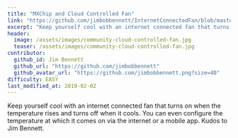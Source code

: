 ```yaml
---
title: "MXChip and Cloud Controlled Fan"
link: "https://github.com/jimbobbennett/InternetConnectedFan/blob/master/README.md"
excerpt: "Keep yourself cool with an internet connected fan that turns on when the temperature rises and turns off when it cools."
header:
  image: /assets/images/community-cloud-controlled-fan.jpg
  teaser: /assets/images/community-cloud-controlled-fan.jpg
contributor:
  github_id: Jim Bennett
  github_url: "https://github.com/jimbobbennett"
  github_avatar_url: "https://github.com/jimbobbennett.png?size=40"
difficulty: EASY
last_modified_at: 2019-02-02
---
```


Keep yourself cool with an internet connected fan that turns on when the temperature rises and turns off when it cools. You can even configure the temperature at which it comes on via the internet or a mobile app. Kudos to Jim Bennett.
